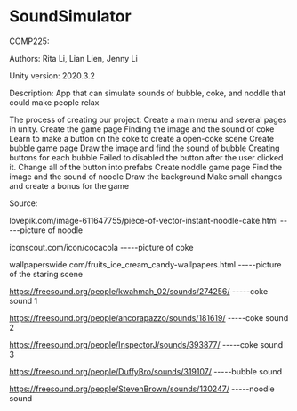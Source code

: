 # SoundSimulator
COMP225:


Authors: Rita Li, Lian Lien, Jenny Li


Unity version: 2020.3.2


Description: App that can simulate sounds of bubble, coke, and noddle that could make people relax

The process of creating our project:
Create a main menu and several pages in unity.
Create the game page
Finding the image and the sound of coke
Learn to make a button on the coke to create a open-coke scene
Create bubble game page
Draw the image and find the sound of bubble
Creating buttons for each bubble
Failed to disabled the button after the user clicked it. Change all of the button into prefabs
Create noddle game page
Find the image and the sound of noodle
Draw the background
Make small changes and create a bonus for the game



Source:

lovepik.com/image-611647755/piece-of-vector-instant-noodle-cake.html
-----picture of noodle

iconscout.com/icon/cocacola
-----picture of coke

wallpaperswide.com/fruits_ice_cream_candy-wallpapers.html
-----picture of the staring scene 


https://freesound.org/people/kwahmah_02/sounds/274256/
-----coke sound 1


https://freesound.org/people/ancorapazzo/sounds/181619/
-----coke sound 2

https://freesound.org/people/InspectorJ/sounds/393877/
-----coke sound 3


https://freesound.org/people/DuffyBro/sounds/319107/
-----bubble sound 

https://freesound.org/people/StevenBrown/sounds/130247/
-----noodle sound
